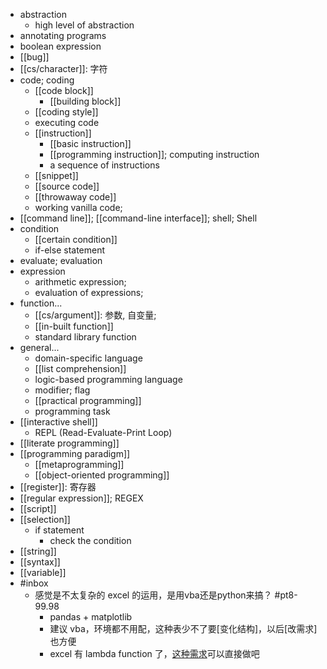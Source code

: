 - abstraction
    - high level of abstraction
- annotating programs
- boolean expression
- [[bug]]
- [[cs/character]]: 字符
- code; coding
    - [[code block]]
        - [[building block]]
    - [[coding style]]
    - executing code
    - [[instruction]]
        - [[basic instruction]]
        - [[programming instruction]]; computing instruction
        - a sequence of instructions
    - [[snippet]]
    - [[source code]]
    - [[throwaway code]]
    - working vanilla code;
- [[command line]]; [[command-line interface]]; shell; Shell
- condition
    - [[certain condition]]
    - if-else statement
- evaluate; evaluation
- expression
    - arithmetic expression;
    - evaluation of expressions;
- function...
    - [[cs/argument]]: 参数, 自变量;
    - [[in-built function]]
    - standard library function
- general...
    - domain-specific language
    - [[list comprehension]]
    - logic-based programming language
    - modifier; flag
    - [[practical programming]]
    - programming task
- [[interactive shell]]
    - REPL (Read-Evaluate-Print Loop)
- [[literate programming]]
- [[programming paradigm]]
    - [[metaprogramming]]
    - [[object-oriented programming]]
- [[register]]: 寄存器
- [[regular expression]]; REGEX 
- [[script]]
- [[selection]]
    - if statement
        - check the condition
- [[string]]
- [[syntax]]
- [[variable]]
- #inbox
    - 感觉是不太复杂的 excel 的运用，是用vba还是python来搞？ #pt8-99.98
        - pandas + matplotlib
        - 建议 vba，环境都不用配，这种表少不了要[变化结构]，以后[改需求]也方便
        - excel 有 lambda function 了，[这种需求](https://bbs.saraba1st.com/2b/thread-1999372-1-2.html)可以直接做吧
